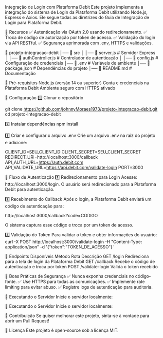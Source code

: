 Integração de Login com Plataforma Debit
Este projeto implementa a integração do sistema de Login da Plataforma Debit utilizando Node.js, Express e Axios. Ele segue todas as diretrizes do Guia de Integração de Login para Plataforma Debit.

📌 Recursos
✅ Autenticação via OAuth 2.0 usando redirecionamento.
✅ Troca de código de autorização por token de acesso.
✅ Validação do login via API RESTful.
✅ Segurança aprimorada com .env, HTTPS e validações.

📂 projeto-integracao-debit
│── 📂 src
│   │── 📄 server.js          # Servidor Express
│   │── 📄 authController.js  # Controlador de autenticação
│   │── 📄 config.js          # Configuração de credenciais
│── 📄 .env                   # Variáveis de ambiente
│── 📄 package.json           # Dependências do projeto
│── 📄 README.md              # Documentação

🚀 Pré-requisitos
Node.js (versão 14 ou superior)
Conta e credenciais na Plataforma Debit
Ambiente seguro com HTTPS ativado

🔧 Configuração
1️⃣ Clonar o repositório

git clone https://github.com/johnnyMoraes1973/projeto-integracao-debit.git
cd projeto-integracao-debit

2️⃣ Instalar dependências
npm install

3️⃣ Criar e configurar o arquivo .env
Crie um arquivo .env na raiz do projeto e adicione:

CLIENT_ID=SEU_CLIENT_ID
CLIENT_SECRET=SEU_CLIENT_SECRET
REDIRECT_URI=http://localhost:3000/callback
API_AUTH_URL=https://auth.debit.com
API_VALIDATE_URL=https://api.debit.com/validate-login
PORT=3000


🔄 Fluxo de Autenticação
1️⃣ Redirecionamento para Login
Acesse: http://localhost:3000/login.
O usuário será redirecionado para a Plataforma Debit para autenticação.

2️⃣ Recebimento do Callback
Após o login, a Plataforma Debit enviará um código de autenticação para:

http://localhost:3000/callback?code=CODIGO

O sistema captura esse código e troca por um token de acesso.

3️⃣ Validação do Token
Para validar o token e obter informações do usuário:
curl -X POST http://localhost:3000/validate-login -H "Content-Type: application/json" -d '{"token":"TOKEN_DE_ACESSO"}'


📌 Endpoints Disponíveis
Método	Rota	Descrição
GET	/login	Redireciona para a tela de login da Plataforma Debit
GET	/callback	Recebe o código de autenticação e troca por token
POST	/validate-login	Valida o token recebido

🔐 Boas Práticas de Segurança
✅ Nunca exponha credenciais no código-fonte.
✅ Use HTTPS para todas as comunicações.
✅ Implemente rate limiting para evitar abuso.
✅ Registre logs de autenticação para auditoria.

🚀 Executando o Servidor
Inicie o servidor localmente:

🚀 Executando o Servidor
Inicie o servidor localmente:

🤝 Contribuição
Se quiser melhorar este projeto, sinta-se à vontade para abrir um Pull Request!

📄 Licença
Este projeto é open-source sob a licença MIT.


